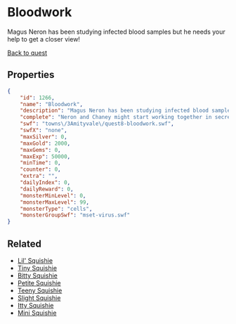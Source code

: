 # Bloodwork

Magus Neron has been studying infected blood samples but he needs your help to get a closer view!

[Back to quest](../quests.md)

## Properties

```json
{
    "id": 1266,
    "name": "Bloodwork",
    "description": "Magus Neron has been studying infected blood samples but he needs your help to get a closer view!",
    "complete": "Neron and Chaney might start working together in secret... if you can recover his notes from the Darkness Tower. First, you need to get back to Safiria's castle!",
    "swf": "towns\/3Amityvale\/quest8-bloodwork.swf",
    "swfX": "none",
    "maxSilver": 0,
    "maxGold": 2000,
    "maxGems": 0,
    "maxExp": 50000,
    "minTime": 0,
    "counter": 0,
    "extra": "",
    "dailyIndex": 0,
    "dailyReward": 0,
    "monsterMinLevel": 0,
    "monsterMaxLevel": 99,
    "monsterType": "cells",
    "monsterGroupSwf": "mset-virus.swf"
}
```

## Related

- [Lil' Squishie](../items/13781-lil-squishie.md)
- [Tiny Squishie](../items/13782-tiny-squishie.md)
- [Bitty Squishie](../items/13783-bitty-squishie.md)
- [Petite Squishie](../items/13784-petite-squishie.md)
- [Teeny Squishie](../items/13785-teeny-squishie.md)
- [Slight Squishie](../items/13786-slight-squishie.md)
- [Itty Squishie](../items/13787-itty-squishie.md)
- [Mini Squishie](../items/13788-mini-squishie.md)

